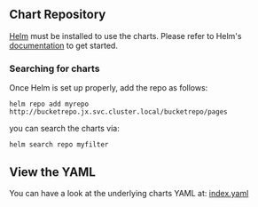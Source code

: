 ## Chart Repository

[Helm](https://helm.sh) must be installed to use the charts.
Please refer to Helm's [documentation](https://helm.sh/docs/) to get started.

### Searching for charts

Once Helm is set up properly, add the repo as follows:

    helm repo add myrepo http://bucketrepo.jx.svc.cluster.local/bucketrepo/pages

you can search the charts via:

    helm search repo myfilter

## View the YAML

You can have a look at the underlying charts YAML at: [index.yaml](index.yaml)
